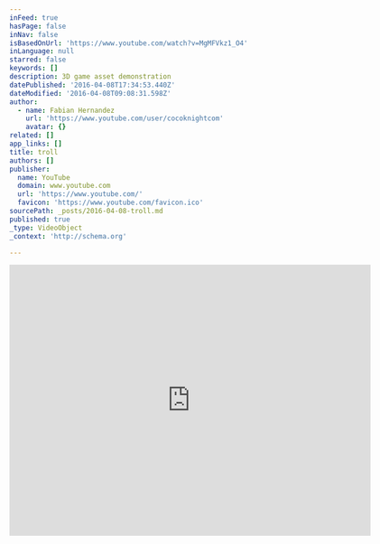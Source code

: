 ```yaml
---
inFeed: true
hasPage: false
inNav: false
isBasedOnUrl: 'https://www.youtube.com/watch?v=MgMFVkz1_O4'
inLanguage: null
starred: false
keywords: []
description: 3D game asset demonstration
datePublished: '2016-04-08T17:34:53.440Z'
dateModified: '2016-04-08T09:08:31.598Z'
author:
  - name: Fabian Hernandez
    url: 'https://www.youtube.com/user/cocoknightcom'
    avatar: {}
related: []
app_links: []
title: troll
authors: []
publisher:
  name: YouTube
  domain: www.youtube.com
  url: 'https://www.youtube.com/'
  favicon: 'https://www.youtube.com/favicon.ico'
sourcePath: _posts/2016-04-08-troll.md
published: true
_type: VideoObject
_context: 'http://schema.org'

---
```

<iframe src="https://cdn.embedly.com/widgets/media.html?src=https%3A%2F%2Fwww.youtube.com%2Fembed%2FMgMFVkz1_O4%3Ffeature%3Doembed&amp;url=https%3A%2F%2Fwww.youtube.com%2Fwatch%3Fv%3DMgMFVkz1_O4&amp;image=https%3A%2F%2Fi.ytimg.com%2Fvi%2FMgMFVkz1_O4%2Fhqdefault.jpg&amp;key=b7d04c9b404c499eba89ee7072e1c4f7&amp;type=text%2Fhtml&amp;schema=youtube" width="640" height="480" scrolling="no" frameborder="0" allowfullscreen="allowfullscreen" style=""></iframe>
